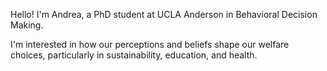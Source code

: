 Hello! I'm Andrea, a PhD student at UCLA Anderson in Behavioral Decision Making.

I'm interested in how our perceptions and beliefs shape our welfare choices, particularly in sustainability, education, and health. 

<!---
a-ndreaaaaa/a-ndreaaaaa is a ✨ special ✨ repository because its `README.md` (this file) appears on your GitHub profile.
You can click the Preview link to take a look at your changes.
--->
